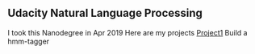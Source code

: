 ## Udacity Natural Language Processing

I took this Nanodegree in Apr 2019
Here are my projects
[Project1](https://github.com/beaker69a/Udacity_NLP/Project1) Build a hmm-tagger
